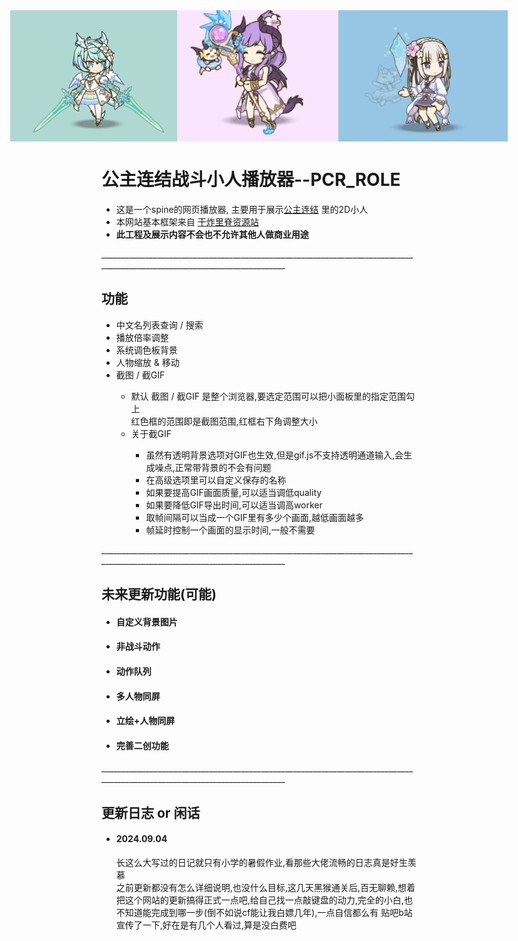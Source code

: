 <div style="display: flex; justify-content: center; align-items: center;"> 
<img src='/gif/1★ 雪菲（公主） 庆祝-角色特有.gif' height=210>
<img src='/gif/3★ 帆稀（夏日） 庆祝-角色特有.gif' height=210>
<img src='/gif/3★ 爱蜜莉雅（夏日） 庆祝-角色特有.gif' height=210>
</div>
<h1>公主连结战斗小人播放器--PCR_ROLE</h1>
<ul>
<li>这是一个spine的网页播放器, 主要用于展示<a href='https://priconne-redive.jp/'>公主连结</a> 里的2D小人</li>
<li>本网站基本框架来自 <a href='https://redive.estertion.win/'>干炸里脊资源站</a></li>
<li><strong>此工程及展示内容不会也不允许其他人做商业用途</strong></li>
</ul>
____________________________________________________________________________________________________________________________
<h2>功能</h2>
<ul>
<li>中文名列表查询 / 搜索</li>
<li>播放倍率调整</li>
<li>系统调色板背景</li>
<li>人物缩放 & 移动</li>
<li>截图 / 截GIF</li>
<ul>
<li>默认 截图 / 截GIF 是整个浏览器,要选定范围可以把小面板里的指定范围勾上<br>红色框的范围即是截图范围,红框右下角调整大小</li>
<li>关于截GIF</li>
<ul>
<li>虽然有透明背景选项对GIF也生效,但是gif.js不支持透明通道输入,会生成噪点,正常带背景的不会有问题</li>
<li>在高级选项里可以自定义保存的名称</li>
<li>如果要提高GIF画面质量,可以适当调低quality</li>
<li>如果要降低GIF导出时间,可以适当调高worker</li>
<li>取帧间隔可以当成一个GIF里有多少个画面,越低画面越多</li>
<li>帧延时控制一个画面的显示时间,一般不需要</li>
</ul>
</ul>
</ul>
____________________________________________________________________________________________________________________________
<h2>未来更新功能(可能)</h2>
<ul>
<li><h4>自定义背景图片</h4></li>
<li><h4>非战斗动作</h4></li>
<li><h4>动作队列</h4></li>
<li><h4>多人物同屏</h4></li>
<li><h4>立绘+人物同屏</h4></li>
<li><h4>完善二创功能</h4></li>
</ul>
____________________________________________________________________________________________________________________________
<h2>更新日志 or 闲话</h2>
<ul>
<h4><li>2024.09.04</h4></li>
长这么大写过的日记就只有小学的暑假作业,看那些大佬流畅的日志真是好生羡慕<br>
之前更新都没有怎么详细说明,也没什么目标,这几天黑猴通关后,百无聊赖,想着把这个网站的更新搞得正式一点吧,给自己找一点敲键盘的动力,完全的小白,也不知道能完成到哪一步(倒不如说cf能让我白嫖几年),一点自信都么有 贴吧b站宣传了一下,好在是有几个人看过,算是没白费吧
</ul>
